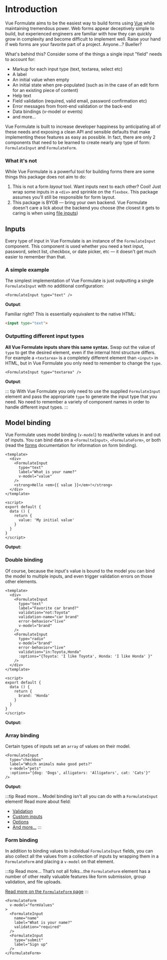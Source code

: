# Introduction

Vue Formulate aims to be the easiest way to build forms using [Vue](https://vuejs.org/)
while maintaining tremendous power. Web forms appear deceptively simple to build,
but experienced engineers are familiar with how they can quickly grow in
complexity and become difficult to implement well. Raise your hand if web forms
are your favorite part of a project. Anyone...? Bueller?

What's behind this? Consider some of the things a single input "field" needs to
account for:

- Markup for each input type (text, textarea, select etc)
- A label
- An initial value when empty
- An initial state when pre-populated (such as in the case of an edit form for
an existing piece of content)
- Help text
- Field validation (required, valid email, password confirmation etc)
- Error messages from front-end validation or the back-end
- Data bindings (v-model or events)
- and more...

Vue Formulate is built to increase developer happiness by anticipating all of
these needs and exposing a clean API and sensible defaults that make implementing
these features as easy as possible. In fact, there are only 2 components that
need to be learned to create nearly any type of form: `FormulateInput` and
`FormulateForm`.

### What it's not

While Vue Formulate is a powerful tool for building forms there are some things
this package does not aim to do:

  1. This is not a form _layout_ tool. Want inputs next to each other? Cool!
    Just wrap some inputs in a `<div>` and sprinkle on the `flexbox`. This
    package assumes you'll still be responsible for form layout.
  2. This package is BYOB — bring your own backend. Vue Formulate doesn't care
    a lick about the backend you choose (the closest it gets to caring is when
    using [file inputs](/inputs/files))

## Inputs
Every type of input in Vue Formulate is an instance of the `FormulateInput`
component. This component is used whether you need a text input, password,
select list, checkbox, or date picker, etc — it doesn't get much easier
to remember than that.

### A simple example
The simplest implementation of Vue Formulate is just outputting a
single `FormulateInput` with no additional configuration:

```vue
<FormulateInput type="text" />
```
**Output**:

<demo-1-inputs />

Familiar right? This is essentially equivalent to the native HTML:

```html
<input type="text">
```

### Outputting different input types
**All Vue Formulate inputs share this same syntax.** Swap out the value of `type`
to get the desired element, even if the internal html structure differs. For example
a `<textarea>` is a completely different element than `<input>` in HTML, but in
Vue Formulate you only need to remember to change the `type`.

```vue
<FormulateInput type="textarea" />
```

**Output**:

<demo-2-inputs />

::: tip
With Vue Formulate you only need to use the supplied `FormulateInput` element and
pass the appropriate `type` to generate the input type that you need. No need to
remember a variety of component names in order to handle different input types.
:::


## Model binding

Vue Formulate uses model binding (`v-model`) to read/write values in and out of
inputs. You can bind data on a `<FormulteInput>`, `<FormulateForm>`, or both (read
the [forms](#forms) documentation for information on form binding).


```vue
<template>
  <div>
    <FormulateInput
      type="text"
      label="What is your name?"
      v-model="value"
    />
    <strong>Hello <em>{{ value }}</em>!</strong>
  </div>
</template>

<script>
export default {
  data () {
    return {
      value: 'My initial value'
    }
  }
}
</script>
```

**Output:**

<demo-1-binding />

### Double binding

Of course, because the input's value is bound to the model you can bind the
model to multiple inputs, and even trigger validation errors on those other
elements.

```vue
<template>
  <div>
    <FormulateInput
      type="text"
      label="Favorite car brand?"
      validation="not:Toyota"
      validation-name="car brand"
      error-behavior="live"
      v-model="brand"
    />
    <FormulateInput
      type="radio"
      v-model="brand"
      error-behavior="live"
      validation="in:Toyota,Honda"
      :options="{Toyota: 'I like Toyota', Honda: 'I like Honda' }"
    />
  </div>
</template>

<script>
export default {
  data () {
    return {
      brand: 'Honda'
    }
  }
}
</script>
```
**Output:**
<demo-2-binding />

### Array binding

Certain types of inputs set an `array` of values on their model.

```vue
<FormulateInput
  type="checkbox"
  label="Which animals make good pets?"
  v-model="pets"
  :options="{dog: 'Dogs', alligators: 'Alligators', cat: 'Cats'}"
/>
```
**Output:**


<demo-3-binding />


:::tip Read more...
Model binding isn't all you can do with a `FormulateInput` element! Read more
about field:

- [Validation](/guide/validation)
- [Custom inputs](/guide/custom-inputs)
- [Options](/guide/inputs#input-options)
- [And more...](/guide/inputs)
:::

### Form binding

In addition to binding values to individual `FormulateInput` fields, you can
also collect all the values from a collection of inputs by wrapping them in
a `FormulateForm` and placing a `v-model` on that element.

:::tip Read more...
That’s not all folks...the `FormulateForm` element has a number of other really
valuable features like form submission, group validation, and file uploads.

[Read more on the `FormulateForm` page](/guide/forms)
:::

```vue
<FormulateForm
  v-model="formValues"
>
  <FormulateInput
    name="name"
    label="What is your name?"
    validation="required"
  />
  <FormulateInput
    type="submit"
    label="Sign up"
  />
</FormulateForm>
```

<demo-form />

